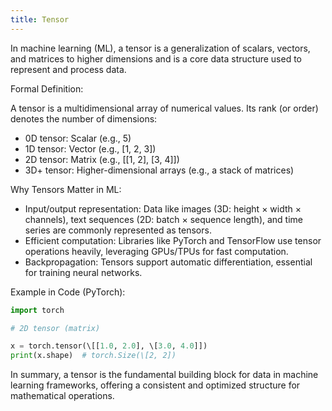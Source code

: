 ```yaml
---
title: Tensor
---
```

In machine learning (ML), a tensor is a generalization of scalars, vectors, and matrices to higher dimensions and is a core data structure used to represent and process data.

Formal Definition:

A tensor is a multidimensional array of numerical values. Its rank (or order) denotes the number of dimensions:
- 0D tensor: Scalar (e.g., 5)
- 1D tensor: Vector (e.g., \[1, 2, 3])
- 2D tensor: Matrix (e.g., \[[1, 2], \[3, 4]])
- 3D+ tensor: Higher-dimensional arrays (e.g., a stack of matrices)

Why Tensors Matter in ML:
- Input/output representation: Data like images (3D: height × width × channels), text sequences (2D: batch × sequence length), and time series are commonly represented as tensors.
- Efficient computation: Libraries like PyTorch and TensorFlow use tensor operations heavily, leveraging GPUs/TPUs for fast computation.
- Backpropagation: Tensors support automatic differentiation, essential for training neural networks.

Example in Code (PyTorch):
```python
import torch

# 2D tensor (matrix)

x = torch.tensor(\[[1.0, 2.0], \[3.0, 4.0]])
print(x.shape)  # torch.Size(\[2, 2])
```
In summary, a tensor is the fundamental building block for data in machine learning frameworks, offering a consistent and optimized structure for mathematical operations.
